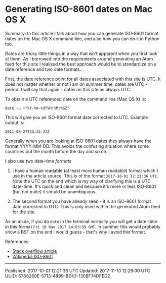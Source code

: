 # Generating ISO-8601 dates on Mac OS X

Summary: In this article I talk about how you can generate ISO-8601
format dates on the Mac OS X command line, and also how you can do it
in Python too.

Dates are tricky little things in a way that isn't apparent when you
first look at them. As I burrowed into the requirements around
generating an Atom feed for this site I realized the best approach
would be to standardize on a date reference and two date formats.

First, the date reference point for all dates associated with this
site is UTC. It does not matter whether or not I am on summer time,
dates are UTC - period. I will say that again - dates on this site as
always UTC. 

To obtain a UTC referenced date on the command line (Mac OS X) is:

``` shell
date -u +"%Y-%m-%dT%H:%M:%SZ"
```

This will give you an ISO-8601 format date corrected to UTC. Example
output is:

``` shell
2011-08-27T23:22:37Z
```

Generally when you are looking at ISO-8601 dates they always have the
format YYYY-MM-DD. This avoids the confusing situation where some
countries put the month before the day and so on.

I also use two date-time _formats_:

1. I have a human readable (at least more human readable) format which
I use in the article source. This is of the format `2017-10-01
12:21:36 UTC`. Note the UTC on the end which is my way of clarifying
this is a UTC date-time. It's quick and clean and because it's more or
less ISO-8601 (but not quite) it should be unambiguous.

2. The second format you have already seen - it is an ISO-8601 format
date corrected to UTC. This is only used within the generated Atom
feed for the site.

As an aisde, if you do `date` in the terminal normally you will get a
date-time in this format `Fri 10 Nov 2017 14:03:59 GMT`. In summer
this would probably show a BST on the end I would guess - that's why I
avoid this format.




References:

* [Stack overflow article](https://stackoverflow.com/questions/7216358/date-command-on-os-x-doesnt-have-iso-8601-i-option#7216394)
* [Wikipedia ISO-8601](https://en.wikipedia.org/wiki/ISO_8601)

---

Published: 2017-10-01 12:21:36 UTC
Updated: 2017-11-10 12:26:00 UTC 
UUID: 6768260E-5713-4899-BE43-130BF74DFED2
